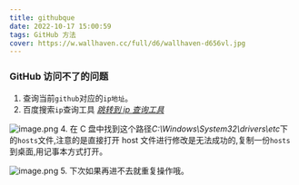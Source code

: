 ```yaml
---
title: githubque
date: 2022-10-17 15:00:59
tags: GitHub 方法
cover: https://w.wallhaven.cc/full/d6/wallhaven-d656vl.jpg
---
```


### GitHub 访问不了的问题

1. 查询当前`github`对应的`ip地址`。
2. 百度搜索`ip`查询工具 <a href="https://tool.lu/ip/">_跳转到 ip 查询工具_</a>

![image.png](https://p9-juejin.byteimg.com/tos-cn-i-k3u1fbpfcp/179c260ba82942ec9cb2d1de37b21a6c~tplv-k3u1fbpfcp-watermark.image?) 4. 在 C 盘中找到这个路径*C:\Windows\System32\drivers\etc*下的`hosts`文件,注意的是直接打开 host 文件进行修改是无法成功的,复制一份`hosts`到桌面,用记事本方式打开。

![image.png](https://p9-juejin.byteimg.com/tos-cn-i-k3u1fbpfcp/008ad2990f9a4c0d9a73babf924dbec4~tplv-k3u1fbpfcp-watermark.image?) 5. 下次如果再进不去就重复操作哦。
